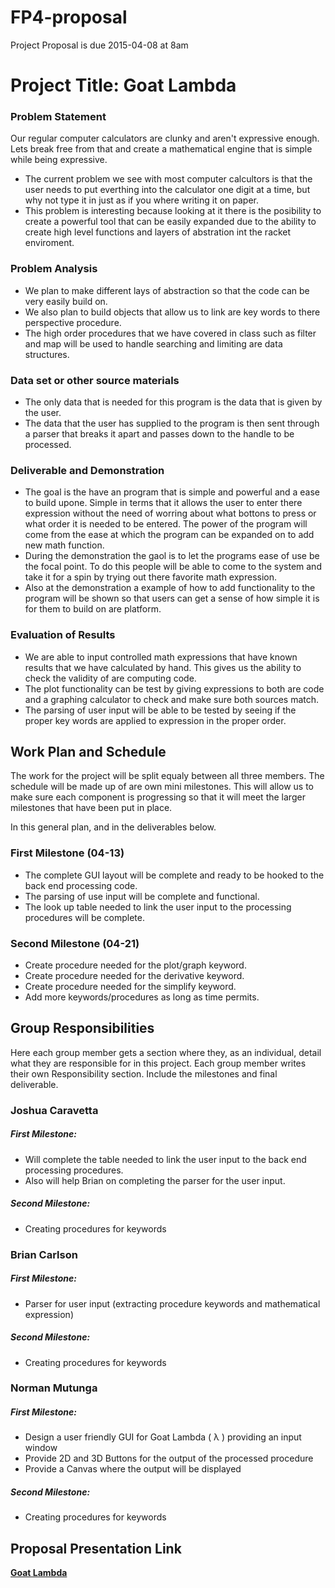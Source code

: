 # FP4-proposal
Project Proposal is due 2015-04-08 at 8am

# Project Title: Goat Lambda
### Problem Statement
Our regular computer calculators are clunky and aren't expressive enough. Lets break free from that and create a mathematical engine that is simple while being expressive. 

* The current problem we see with most computer calcultors is that the user needs to put everthing into the calculator one digit at a time, but why not type it in just as if you where writing it on paper.
* This problem is interesting because looking at it there is the posibility to create a powerful tool that can be easily expanded due to the ability to create high level functions and layers of abstration int the racket enviroment.

### Problem Analysis
* We plan to make different lays of abstraction so that the code can be very easily build on.
* We also plan to build objects that allow us to link are key words to there perspective procedure.
* The high order procedures that we have covered in class such as filter and map will be used to handle searching and limiting are data structures.

### Data set or other source materials
* The only data that is needed for this program is the data that is given by the user.
* The data that the user has supplied to the program is then sent through a parser that breaks it apart and passes down to the handle to be processed.

### Deliverable and Demonstration
* The goal is the have an program that is simple and powerful and a ease to build upone. Simple in terms that it allows the user to enter there expression without the need of worring about what bottons to press or what order it is needed to be entered. The power of the program will come from the ease at which the program can be expanded on to add new math function.   
* During the demonstration the gaol is to let the programs ease of use be the focal point. To do this people will be able to come to the system and take it for a spin by trying out there favorite math expression.  
* Also at the demonstration a example of how to add functionality to the program will be shown  so that users can get a sense of how simple it is for them to build on are platform.

### Evaluation of Results
* We are able to input controlled math expressions that have known results that we have calculated by hand.
This gives us the ability to check the validity of are computing code.
* The plot functionality can be test by giving expressions to both are code and a graphing calculator to check
and make sure both sources match.
* The parsing of user input will be able to be tested by seeing if the proper key words are applied to expression
in the proper order.


## Work Plan and Schedule
The work for the project will be split equaly between all three members. The schedule will be made up of are own mini milestones. This will allow us to make sure each component is progressing so that it will meet the larger milestones that have been put in place. 

In this general plan, and in the deliverables below.

### First Milestone (04-13)
* The complete GUI layout will be complete and ready to be hooked to the back end processing code.
* The parsing of use input will be complete and functional.
* The look up table needed to link the user input to the processing procedures will be complete.

### Second Milestone (04-21)
* Create procedure needed for the plot/graph keyword.
* Create procedure needed for the derivative keyword.
* Create procedure needed for the simplify keyword.
* Add more keywords/procedures as long as time permits.

## Group Responsibilities
Here each group member gets a section where they, as an individual, detail what they are responsible for in this project. Each group member writes their own Responsibility section. Include the milestones and final deliverable.

### Joshua Caravetta
##### First Milestone:
* Will complete the table needed to link the user input to the back end processing procedures.
* Also will help Brian on completing the parser for the user input.

##### Second Milestone:
* Creating procedures for keywords

### Brian Carlson
##### First Milestone:
* Parser for user input (extracting procedure keywords and mathematical expression)

##### Second Milestone:
* Creating procedures for keywords

### Norman Mutunga
##### First Milestone:
* Design a user friendly  GUI for Goat Lambda ( λ ) providing an input window 
* Provide 2D and 3D Buttons for the output of the processed procedure
* Provide a Canvas where the output will be displayed

##### Second Milestone:
* Creating procedures for keywords

## Proposal Presentation Link
[**Goat Lambda**][Goat-Lambda]

<!-- Links -->
[piazza]: https://piazza.com/class/i55is8xqqwhmr?cid=453
[markdown]: https://help.github.com/articles/markdown-basics/

[Goat-Lambda]:https://docs.google.com/presentation/d/16Rdq3k_QRaX8tFefR1sQdzLVkyQ6EENQuHVDwc9Axak/edit#slide=id.gad3b04a0b_0_7
